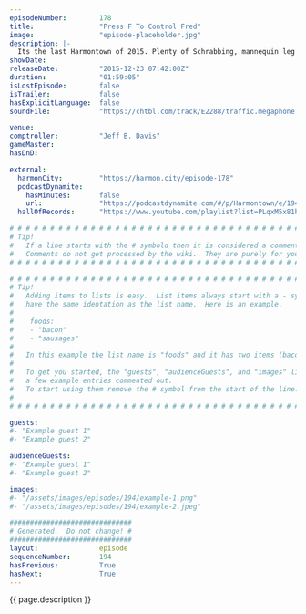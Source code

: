 ```yaml
---
episodeNumber:        178
title:                "Press F To Control Fred"
image:                "episode-placeholder.jpg"
description: |-
  Its the last Harmontown of 2015. Plenty of Schrabbing, mannequin leg fetishes, cartoon pornography and we meet Fred, a video game instruction manual artist. Thanks for listening everyone! We will see you in 2016! watch the video at harmontown.com/live
showDate:             
releaseDate:          "2015-12-23 07:42:00Z"
duration:             "01:59:05"
isLostEpisode:        false
isTrailer:            false
hasExplicitLanguage:  false
soundFile:            "https://chtbl.com/track/E2288/traffic.megaphone.fm/STA7052337107.mp3?updated=1560815017"

venue:                
comptroller:          "Jeff B. Davis"
gameMaster:           
hasDnD:               

external:
  harmonCity:         "https://harmon.city/episode-178"
  podcastDynamite:
    hasMinutes:       false
    url:              "https://podcastdynamite.com/#/p/Harmontown/e/194/178"
  hallOfRecords:      "https://www.youtube.com/playlist?list=PLqxM5x81hNOYlY-xjObhrEhEMpC8ayEdB"

# # # # # # # # # # # # # # # # # # # # # # # # # # # # # # # # # # # # # # # # # # # # #
# Tip!
#   If a line starts with the # symbold then it is considered a comment.
#   Comments do not get processed by the wiki.  They are purely for your information.
# # # # # # # # # # # # # # # # # # # # # # # # # # # # # # # # # # # # # # # # # # # # #

# # # # # # # # # # # # # # # # # # # # # # # # # # # # # # # # # # # # # # # # # # # # #
# Tip!
#   Adding items to lists is easy.  List items always start with a - symbol and have
#   have the same identation as the list name.  Here is an example.
#
#    foods:
#    - "bacon"
#    - "sausages"
#
#   In this example the list name is "foods" and it has two items (bacon, and sausages).
#
#   To get you started, the "guests", "audienceGuests", and "images" lists below have
#   a few example entries commented out.
#   To start using them remove the # symbol from the start of the line.
#
# # # # # # # # # # # # # # # # # # # # # # # # # # # # # # # # # # # # # # # # # # # # #

guests:
#- "Example guest 1"
#- "Example guest 2"

audienceGuests:
#- "Example guest 1"
#- "Example guest 2"

images:
#- "/assets/images/episodes/194/example-1.png"
#- "/assets/images/episodes/194/example-2.jpeg"

##############################
# Generated.  Do not change! #
##############################
layout:               episode
sequenceNumber:       194
hasPrevious:          True
hasNext:              True
---
```


<!-- The episode description will be rendered here -->
{{ page.description }}

<!-- Add your content BELOW here -->
<!-- vvvvvvvvvvvvvvvvvvvvvvvvvvv -->




<!-- ^^^^^^^^^^^^^^^^^^^^^^^^^^^ -->
<!-- Add your content ABOVE here -->

<!-- The episode gallery will be rendered here -->